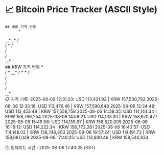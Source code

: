 # 📈 Bitcoin Price Tracker (ASCII Style)
    ## USD 가격 변동 
          *   
   __* _* 
  /       
  /      *
  /       
  /       
  /       
__*       
    ## KRW 가격 변동
       *      
  / * __* 
  /  *   *
  /       
  /       
  /       
  /       
__*       
    📋 가격 기록:
    2025-08-06 12:31:23: USD 113,421.92 | KRW 157,530,792
2025-08-06 12:33:16: USD 113,476.46 | KRW 157,590,648
2025-08-06 12:34:48: USD 113,453.49 | KRW 157,558,758
2025-08-06 14:39:35: USD 114,144.34 | KRW 158,786,254
2025-08-06 14:59:21: USD 114,133.30 | KRW 158,670,477
2025-08-06 15:49:06: USD 114,159.87 | KRW 158,520,005
2025-08-06 16:18:12: USD 114,222.34 | KRW 158,772,361
2025-08-06 16:43:57: USD 114,148.02 | KRW 158,746,203
2025-08-06 16:57:24: USD 114,191.73 | KRW 158,681,039
2025-08-06 17:40:25: USD 113,930.49 | KRW 158,540,833
    
🕐 업데이트 시간 : 2025-08-06 17:40:25 (KST)
